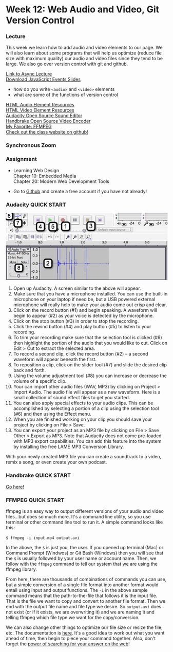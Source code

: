 # Week 12: Web Audio and Video, Git Version Control

### Lecture

This week we learn how to add audio and video elements to our page. We will also learn about some programs that will help us optimize (reduce file size with maximum quality) our audio and video files since they tend to be large. We also go over version control with git and github.

[Link to Async Lecture](https://nyu.zoom.us/rec/play/7dLCF4D-gAWcKp7agbLqnTBdsb6OJq0iO1tyg7TdO_3_M7uxerd03i57bozc1NaWPGYYZT6uSVdOM1GB.JtKRUJN4r7mJOFWh)\
[Download JavaScript Events Slides](https://onetimeuser.github.io/intro-web-comp-principles/week-12/Week-12.pdf)

- how do you write `<audio>` and `<video>` elements
- what are some of the functions of version control

[HTML Audio Element Resources](https://developer.mozilla.org/en-US/docs/Web/HTML/Element/audio)\
[HTML Video Element Resources](https://developer.mozilla.org/en-US/docs/Web/HTML/Element/video)\
[Audacity Open Source Sound Editor](https://www.audacityteam.org/)\
[Handbrake Open Source Video Encoder](https://handbrake.fr/)\
[My Favorite: FFMPEG](https://www.ffmpeg.org/)\
[Check out the class website on github!](https://github.com/OneTimeUser/intro-web-comp-principles)

### Synchronous Zoom



### Assignment
- Learning Web Design\
    Chapter 10: Embedded Media\
    Chapter 20: Modern Web Development Tools

- Go to [Github](https://github.com/) and create a free account if you have not already!

### Audacity QUICK START

![Audacity](audacity-interface.png "Audacity")

1. Open up Audacity. A screen similar to the above will appear.
2. Make sure that you have a microphone installed. You can use the built-in microphone on your laptop if need be, but a USB powered external microphone will really help to make your audio come out crisp and clear.
3. Click on the record button (#1) and begin speaking. A waveform will begin to appear (#2) as your voice is detected by the microphone.
4.  Click on the stop button (#3) in order to stop the recording.
5.  Click the rewind button (#4) and play button (#5) to listen to your recording.
6. To trim your recording make sure that the selection tool is clicked (#6) then highlight the portion of the audio that you would like to cut. Click on Edit > Cut to extract the selected area.
7.  To record a second clip, click the record button (#2) – a second waveform will appear beneath the first.
8.  To reposition a clip, click on the slider tool (#7) and slide the desired clip back and forth.
9.  Using the volume adjustment tool (#8) you can increase or decrease the volume of a specific clip.
10. Your can import other audio files (WAV, MP3) by clicking on Project > Import Audio. The audio file will appear as a new waveform. Here is a small collection of sound effect files to get you started.
11. You can also apply special effects to your audio clips. This can be accomplished by selecting a portion of a clip using the selection tool (#6) and then using the Effect menu.
12. When you are finished working on your clip you should save your project by clicking on File > Save.
14. You can export your project as an MP3 file by clicking on File > Save Other > Export as MP3. Note that Audacity does not come pre-loaded with MP3 export capabilities. You can add this feature into the system by installing the free LAME MP3 Conversion Library.

With your newly created MP3 file you can create a soundtrack to a video, remix a song, or even create your own podcast.

### Handbrake QUICK START

[Go here!](https://handbrake.fr/docs/en/1.3.0/introduction/quick-start.html)

### FFMPEG QUICK START

 ffmpeg is an easy way to output different versions of your audio and video files...but does so much more. It's a command line utility, so you use terminal or other command line tool to run it. A simple command looks like this:

 `$ ffmpeg -i input.mp4 output.avi`

 In the above, the `$` is just you, the user. If you opened up terminal (Mac) or Command Prompt (Windwos) or Git Bash (Windows) then you will see that the `$` is usually followed by your user name or account name. Then, we follow with the `ffmpeg` command to tell our system that we are using the ffmpeg library.

 From here, there are thousands of combinations of commands you can use, but a simple conversion of a single file format into another format would entail using input and output functions. The `-i` in the above sample command means that the path-to-the-file that follows it is the input file. That is the file we want to copy and convert to another file format. Then we end with the output file name and file type we desire. So `output.avi` does not exist (or if it exists, we are overwriting it) and we are naming it and telling ffmpeg which file type we want for the copy/conversion.

 We can also change other things to optimize our file size or resize the file, etc. The documentation is [here](https://ffmpeg.org/ffmpeg.html). It's a good idea to work out what you want ahead of time, then begin to piece your command together. Also, don't forget the [power of searching for your answer on the web](https://unix.stackexchange.com/questions/28803/how-can-i-reduce-a-videos-size-with-ffmpeg)!
